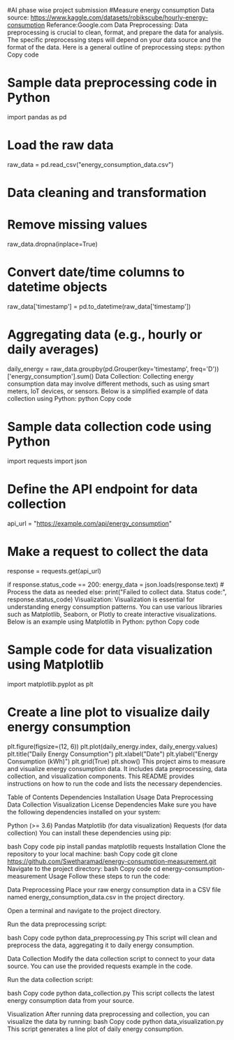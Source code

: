 #AI phase wise project submission
#Measure energy consumption
Data source: https://www.kaggle.com/datasets/robikscube/hourly-energy-consumption
Referance:Google.com
Data Preprocessing:
Data preprocessing is crucial to clean, format, and prepare the data for analysis. The specific preprocessing steps will depend on your data source and the format of the data. Here is a general outline of preprocessing steps:
python
Copy code
# Sample data preprocessing code in Python
import pandas as pd

# Load the raw data
raw_data = pd.read_csv("energy_consumption_data.csv")

# Data cleaning and transformation
# Remove missing values
raw_data.dropna(inplace=True)

# Convert date/time columns to datetime objects
raw_data['timestamp'] = pd.to_datetime(raw_data['timestamp'])

# Aggregating data (e.g., hourly or daily averages)
daily_energy = raw_data.groupby(pd.Grouper(key='timestamp', freq='D'))['energy_consumption'].sum()
Data Collection:
Collecting energy consumption data may involve different methods, such as using smart meters, IoT devices, or sensors. Below is a simplified example of data collection using Python:
python
Copy code
# Sample data collection code using Python
import requests
import json

# Define the API endpoint for data collection
api_url = "https://example.com/api/energy_consumption"

# Make a request to collect the data
response = requests.get(api_url)

if response.status_code == 200:
    energy_data = json.loads(response.text)
    # Process the data as needed
else:
    print("Failed to collect data. Status code:", response.status_code)
Visualization:
Visualization is essential for understanding energy consumption patterns. You can use various libraries such as Matplotlib, Seaborn, or Plotly to create interactive visualizations. Below is an example using Matplotlib in Python:
python
Copy code
# Sample code for data visualization using Matplotlib
import matplotlib.pyplot as plt

# Create a line plot to visualize daily energy consumption
plt.figure(figsize=(12, 6))
plt.plot(daily_energy.index, daily_energy.values)
plt.title("Daily Energy Consumption")
plt.xlabel("Date")
plt.ylabel("Energy Consumption (kWh)")
plt.grid(True)
plt.show()
This project aims to measure and visualize energy consumption data. It includes data preprocessing, data collection, and visualization components. This README provides instructions on how to run the code and lists the necessary dependencies.

Table of Contents
Dependencies
Installation
Usage
Data Preprocessing
Data Collection
Visualization
License
Dependencies
Make sure you have the following dependencies installed on your system:

Python (>= 3.6)
Pandas
Matplotlib (for data visualization)
Requests (for data collection)
You can install these dependencies using pip:

bash
Copy code
pip install pandas matplotlib requests
Installation
Clone the repository to your local machine:
bash
Copy code
git clone https://github.com/Swetharamad/energy-consumption-measurement.git
Navigate to the project directory:
bash
Copy code
cd energy-consumption-measurement
Usage
Follow these steps to run the code:

Data Preprocessing
Place your raw energy consumption data in a CSV file named energy_consumption_data.csv in the project directory.

Open a terminal and navigate to the project directory.

Run the data preprocessing script:

bash
Copy code
python data_preprocessing.py
This script will clean and preprocess the data, aggregating it to daily energy consumption.

Data Collection
Modify the data collection script to connect to your data source. You can use the provided requests example in the code.

Run the data collection script:

bash
Copy code
python data_collection.py
This script collects the latest energy consumption data from your source.

Visualization
After running data preprocessing and collection, you can visualize the data by running:
bash
Copy code
python data_visualization.py
This script generates a line plot of daily energy consumption.
